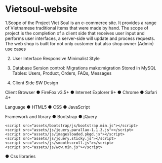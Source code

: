 # Vietsoul-website
1.Scope of the Project 
Viet Soul is an e-commerce site. It provides a range of Vietnamese traditional items that were made by hand.
The scope of project is the completion of a client side that receives user input and performs user interfaces, a server-side will update and process requests. The web shop is built for not only customer but also shop owner (Admin) use cases

2.	User Interface
Responsive
Minimalist Style

3. Database
Sersion control: Migrations make:migration
Stored in MySQL
Tables: Users, Product, Orders, FAQs, Messages

4.	Client Side SW Design

Client Browser
●	 FireFox v3.5+
●	Internet Explorer 9+
●	Chrome
●	Safari 4+

Language
●	HTML5
●	CSS
●	JavaScript

Framework and library
●	Bootstrap
●	jQuery
  <script src="assets/js/jquery-1.11.1.min.js"></script>
	<script src="assets/bootstrap/js/bootstrap.min.js"></script>
	<script src="assets/js/jquery.parallax-1.1.3.js"></script>
	<script src="assets/js/imagesloaded.pkgd.js"></script>
	<script src="assets/js/jquery.sticky.js"></script>
	<script src="assets/js/smoothscroll.js"></script>
	<script src="assets/js/wow.min.js"></script>
  <script src="assets/js/jquery.easypiechart.js"></scripti
  <script src="assets/js/waypoints.min.js"></script>
  <script src="assets/js/jquery.cbpQTRotator.js"></script>
●	Css libraries
  <link href="assets/css/font-awesome.min.css" rel="stylesheet" media="screen">
	<link href="assets/css/simple-line-icons.css" rel="stylesheet" media="screen">
	<link href="assets/css/animate.css" rel="stylesheet">

